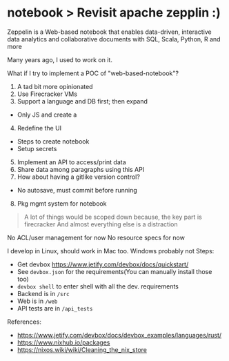 # notebook > Revisit apache zepplin :)

Zeppelin is a Web-based notebook that enables data-driven,
interactive data analytics and collaborative documents with SQL, Scala, Python, R and more

Many years ago, I used to work on it.

What if I try to implement a POC of "web-based-notebook"?
1. A tad bit more opinionated
2. Use Firecracker VMs
3. Support a language and DB first; then expand
  * Only JS and create a
4. Redefine the UI
  * Steps to create notebook
  * Setup secrets
5. Implement an API to access/print data
6. Share data among paragraphs using this API
7. How about having a gitlike version control?
  - No autosave, must commit before running
8. Pkg mgmt system for notebook

> A lot of things would be scoped down because, the key part is firecracker
> And almost everything else is a distraction

No ACL/user management for now
No resource specs for now

I develop in Linux, should work in Mac too. Windows probably not
Steps:
* Get devbox https://www.jetify.com/devbox/docs/quickstart/ 
* See `devbox.json` for the requirements(You can manually install those too)
* `devbox shell` to enter shell with all the dev. requirements
* Backend is in `/src`
* Web is in `/web`
* API tests are in `/api_tests`

References:
* https://www.jetify.com/devbox/docs/devbox_examples/languages/rust/
* https://www.nixhub.io/packages
* https://nixos.wiki/wiki/Cleaning_the_nix_store
